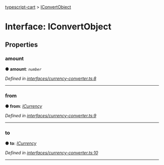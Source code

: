 [typescript-cart](../README.md) > [IConvertObject](../interfaces/iconvertobject.md)



# Interface: IConvertObject


## Properties
<a id="amount"></a>

###  amount

**●  amount**:  *`number`* 

*Defined in [interfaces/currency-converter.ts:8](https://github.com/FlareMind/typescript-cart/blob/a202c9e/src/interfaces/currency-converter.ts#L8)*





___

<a id="from"></a>

###  from

**●  from**:  *[ICurrency](icurrency.md)* 

*Defined in [interfaces/currency-converter.ts:9](https://github.com/FlareMind/typescript-cart/blob/a202c9e/src/interfaces/currency-converter.ts#L9)*





___

<a id="to"></a>

###  to

**●  to**:  *[ICurrency](icurrency.md)* 

*Defined in [interfaces/currency-converter.ts:10](https://github.com/FlareMind/typescript-cart/blob/a202c9e/src/interfaces/currency-converter.ts#L10)*





___


